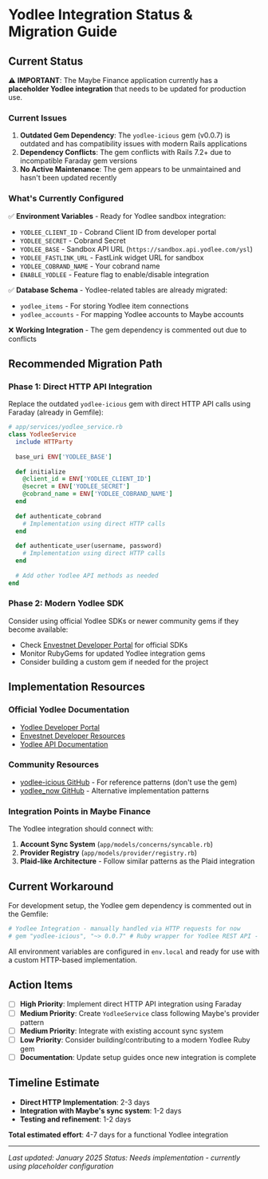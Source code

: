 # Yodlee Integration Status & Migration Guide

## Current Status

⚠️ **IMPORTANT**: The Maybe Finance application currently has a **placeholder Yodlee integration** that needs to be updated for production use.

### Current Issues

1. **Outdated Gem Dependency**: The `yodlee-icious` gem (v0.0.7) is outdated and has compatibility issues with modern Rails applications
2. **Dependency Conflicts**: The gem conflicts with Rails 7.2+ due to incompatible Faraday gem versions
3. **No Active Maintenance**: The gem appears to be unmaintained and hasn't been updated recently

### What's Currently Configured

✅ **Environment Variables** - Ready for Yodlee sandbox integration:
- `YODLEE_CLIENT_ID` - Cobrand Client ID from developer portal
- `YODLEE_SECRET` - Cobrand Secret 
- `YODLEE_BASE` - Sandbox API URL (`https://sandbox.api.yodlee.com/ysl`)
- `YODLEE_FASTLINK_URL` - FastLink widget URL for sandbox
- `YODLEE_COBRAND_NAME` - Your cobrand name
- `ENABLE_YODLEE` - Feature flag to enable/disable integration

✅ **Database Schema** - Yodlee-related tables are already migrated:
- `yodlee_items` - For storing Yodlee item connections
- `yodlee_accounts` - For mapping Yodlee accounts to Maybe accounts

❌ **Working Integration** - The gem dependency is commented out due to conflicts

## Recommended Migration Path

### Phase 1: Direct HTTP API Integration

Replace the outdated `yodlee-icious` gem with direct HTTP API calls using Faraday (already in Gemfile):

```ruby
# app/services/yodlee_service.rb
class YodleeService
  include HTTParty
  
  base_uri ENV['YODLEE_BASE']
  
  def initialize
    @client_id = ENV['YODLEE_CLIENT_ID']
    @secret = ENV['YODLEE_SECRET']
    @cobrand_name = ENV['YODLEE_COBRAND_NAME']
  end
  
  def authenticate_cobrand
    # Implementation using direct HTTP calls
  end
  
  def authenticate_user(username, password)
    # Implementation using direct HTTP calls
  end
  
  # Add other Yodlee API methods as needed
end
```

### Phase 2: Modern Yodlee SDK

Consider using official Yodlee SDKs or newer community gems if they become available:

- Check [Envestnet Developer Portal](https://developer.envestnet.com/resources/yodlee/additional-documentation) for official SDKs
- Monitor RubyGems for updated Yodlee integration gems
- Consider building a custom gem if needed for the project

## Implementation Resources

### Official Yodlee Documentation
- [Yodlee Developer Portal](https://www.yodlee.com/fintech/developers/developer-portal)
- [Envestnet Developer Resources](https://developer.envestnet.com/)
- [Yodlee API Documentation](https://developer.yodlee.com/api-docs)

### Community Resources
- [yodlee-icious GitHub](https://github.com/liftforward/yodlee-icious) - For reference patterns (don't use the gem)
- [yodlee_now GitHub](https://github.com/jmajonis/yodlee_now) - Alternative implementation patterns

### Integration Points in Maybe Finance

The Yodlee integration should connect with:

1. **Account Sync System** (`app/models/concerns/syncable.rb`)
2. **Provider Registry** (`app/models/provider/registry.rb`)
3. **Plaid-like Architecture** - Follow similar patterns as the Plaid integration

## Current Workaround

For development setup, the Yodlee gem dependency is commented out in the Gemfile:

```ruby
# Yodlee Integration - manually handled via HTTP requests for now
# gem "yodlee-icious", "~> 0.0.7" # Ruby wrapper for Yodlee REST API - conflicts with faraday versions
```

All environment variables are configured in `env.local` and ready for use with a custom HTTP-based implementation.

## Action Items

- [ ] **High Priority**: Implement direct HTTP API integration using Faraday
- [ ] **Medium Priority**: Create `YodleeService` class following Maybe's provider pattern
- [ ] **Medium Priority**: Integrate with existing account sync system
- [ ] **Low Priority**: Consider building/contributing to a modern Yodlee Ruby gem
- [ ] **Documentation**: Update setup guides once new integration is complete

## Timeline Estimate

- **Direct HTTP Implementation**: 2-3 days
- **Integration with Maybe's sync system**: 1-2 days  
- **Testing and refinement**: 1-2 days

**Total estimated effort**: 4-7 days for a functional Yodlee integration

---

*Last updated: January 2025*
*Status: Needs implementation - currently using placeholder configuration* 
